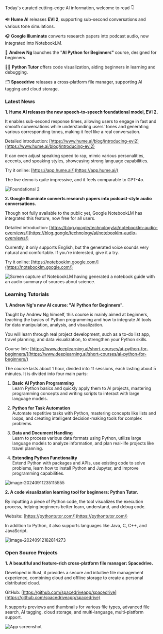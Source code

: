 Today's curated cutting-edge AI information, welcome to read 👇

🔊 **Hume AI** releases **EVI 2**, supporting sub-second conversations and various tone simulations.

🎧 **Google Illuminate** converts research papers into podcast audio, now integrated into NotebookLM.

📘 **Andrew Ng** launches the **"AI Python for Beginners"** course, designed for beginners.

🧑‍💻 **Python Tutor** offers code visualization, aiding beginners in learning and debugging.

🗂️ **Spacedrive** releases a cross-platform file manager, supporting AI tagging and cloud storage.

### Latest News

**1. Hume AI releases the new speech-to-speech foundational model, EVI 2.**

It enables sub-second response times, allowing users to engage in fast and smooth conversations while understanding users' tones and generating various corresponding tones, making it feel like a real conversation.

Detailed introduction: [https://www.hume.ai/blog/introducing-evi2](https://www.hume.ai/blog/introducing-evi2)

It can even adjust speaking speed to rap, mimic various personalities, accents, and speaking styles, showcasing strong language capabilities.

Try it online: [https://app.hume.ai/](https://app.hume.ai/)

The live demo is quite impressive, and it feels comparable to GPT-4o.

![Foundational 2](https://directus.hume.ai/assets/629b1685-d841-4216-8d3d-d9fcbf115986/FOUNDATIONAL%202.png?width=1920&height=1080&quality=75&format=webp&fit=inside)

**2. Google Illuminate converts research papers into podcast-style audio conversations.**

Though not fully available to the public yet, Google NotebookLM has integrated this feature, now free for all users.

Detailed introduction: [https://blog.google/technology/ai/notebooklm-audio-overviews/](https://blog.google/technology/ai/notebooklm-audio-overviews/)

Currently, it only supports English, but the generated voice sounds very natural and comfortable. If you're interested, give it a try.

Try it online: [https://notebooklm.google.com/](https://notebooklm.google.com/)

![Screen capture of NotebookLM having generated a notebook guide with an audio summary of sources about science.](https://cdn.jsdelivr.net/gh/freelander/oss@master/ai-daily/2024-09-12/Audio_Overview-UI.width-1000.format-webp.webp)

### Learning Tutorials

**1. Andrew Ng's new AI course: "AI Python for Beginners".**

Taught by Andrew Ng himself, this course is mainly aimed at beginners, teaching the basics of Python programming and how to integrate AI tools for data manipulation, analysis, and visualization.

You will learn through real project development, such as a to-do list app, travel planning, and data visualization, to strengthen your Python skills.

Course link: [https://www.deeplearning.ai/short-courses/ai-python-for-beginners/](https://www.deeplearning.ai/short-courses/ai-python-for-beginners/)

The course lasts about 1 hour, divided into 11 sessions, each lasting about 5 minutes. It is divided into four main parts:

1. **Basic AI Python Programming**  
   Learn Python basics and quickly apply them to AI projects, mastering programming concepts and writing scripts to interact with large language models.

2. **Python for Task Automation**  
   Automate repetitive tasks with Python, mastering concepts like lists and loops, and creating intelligent decision-making tools for complex problems.

3. **Data and Document Handling**  
   Learn to process various data formats using Python, utilize large language models to analyze information, and plan real-life projects like travel planning.

4. **Extending Python Functionality**  
   Extend Python with packages and APIs, use existing code to solve problems, learn how to install Python and Jupyter, and improve programming capabilities.

![image-20240911235115555](https://cdn.jsdelivr.net/gh/freelander/oss@master/ai-daily/2024-09-11/image-20240911235115555.png)

**2. A code visualization learning tool for beginners: Python Tutor.**

By inputting a piece of Python code, the tool visualizes the execution process, helping beginners better learn, understand, and debug code.

Website: [https://pythontutor.com/](https://pythontutor.com/)

In addition to Python, it also supports languages like Java, C, C++, and JavaScript.

![image-20240912182814273](https://cdn.jsdelivr.net/gh/freelander/oss@master/ai-daily/2024-09-12/image-20240912182814273.png)

### Open Source Projects

**1. A beautiful and feature-rich cross-platform file manager: Spacedrive.**

Developed in Rust, it provides a secure and intuitive file management experience, combining cloud and offline storage to create a personal distributed cloud.

GitHub: [https://github.com/spacedriveapp/spacedrive](https://github.com/spacedriveapp/spacedrive)

It supports previews and thumbnails for various file types, advanced file search, AI tagging, cloud storage, and multi-language, multi-platform support.

![App screenshot](https://github.com/spacedriveapp/spacedrive/raw/main/apps/landing/public/github.webp)

